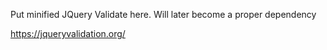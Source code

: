 Put minified JQuery Validate here. Will later become a proper dependency

https://jqueryvalidation.org/
